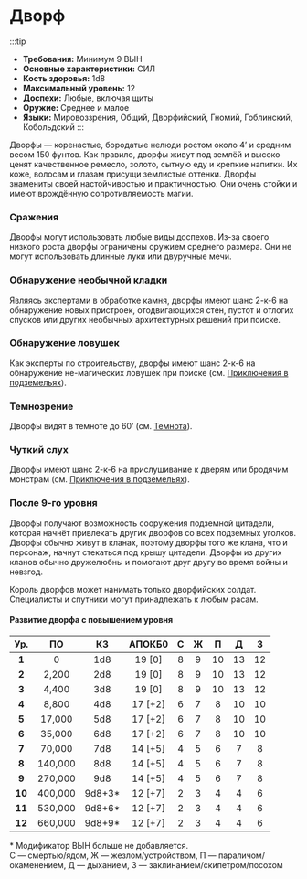 # Дворф

:::tip

- **Требования:** Минимум 9 ВЫН
- **Основные характеристики:** СИЛ
- **Кость здоровья:** 1d8
- **Максимальный уровень:** 12
- **Доспехи:** Любые, включая щиты
- **Оружие:** Среднее и малое
- **Языки:** Мировоззрения, Общий, Дворфийский, Гномий, Гоблинский, Кобольдский
:::

Дворфы — коренастые, бородатые нелюди ростом около 4’ и средним весом 150 фунтов. Как правило, дворфы живут под землёй и высоко ценят качественное ремесло, золото, сытную еду и крепкие напитки. Их коже, волосам и глазам присущи землистые оттенки. Дворфы знамениты своей настойчивостью и практичностью. Они очень стойки и имеют врождённую сопротивляемость магии.

### Сражения

Дворфы могут использовать любые виды доспехов. Из-за своего низкого роста дворфы ограничены оружием среднего размера. Они не могут использовать длинные луки или двуручные мечи.

### Обнаружение необычной кладки

Являясь экспертами в обработке камня, дворфы имеют шанс 2-к-6 на обнаружение новых пристроек, отодвигающихся стен, пустот и отлогих спусков или других необычных архитектурных решений при поиске.

### Обнаружение ловушек

Как эксперты по строительству, дворфы имеют шанс 2-к-6 на обнаружение не-магических ловушек при поиске (см. [Приключения в подземельях](/adventuring/adventuring-dungeons.md)).

### Темнозрение

Дворфы видят в темноте до 60’ (см. [Темнота](/adventuring/hazards-challenges.md#темнота)).

### Чуткий слух

Дворфы имеют шанс 2-к-6 на прислушивание к дверям или бродячим монстрам (см. [Приключения в подземельях](/adventuring/adventuring-dungeons.md)).

### После 9-го уровня

Дворфы получают возможность сооружения подземной цитадели, которая начнёт привлекать других дворфов со всех подземных уголков. Дворфы обычно живут в кланах, поэтому дворфы того же клана, что и персонаж, начнут стекаться под крышу цитадели. Дворфы из других кланов обычно дружелюбны и помогают друг другу во время войны и невзгод.

Король дворфов может нанимать только дворфийских солдат. Специалисты и спутники могут принадлежать к любым расам.

#### Развитие дворфа с повышением уровня

|  Ур.   |   ПО    |   КЗ   | АПОКБ0  |   C   |   Ж   |   П   |   Д   |   З   |
| :----: | :-----: | :----: | :-----: | :---: | :---: | :---: | :---: | :---: |
| **1**  |    0    |  1d8   | 19 [0]  |   8   |   9   |  10   |  13   |  12   |
| **2**  |  2,200  |  2d8   | 19 [0]  |   8   |   9   |  10   |  13   |  12   |
| **3**  |  4,400  |  3d8   | 19 [0]  |   8   |   9   |  10   |  13   |  12   |
| **4**  |  8,800  |  4d8   | 17 [+2] |   6   |   7   |   8   |  10   |  10   |
| **5**  | 17,000  |  5d8   | 17 [+2] |   6   |   7   |   8   |  10   |  10   |
| **6**  | 35,000  |  6d8   | 17 [+2] |   6   |   7   |   8   |  10   |  10   |
| **7**  | 70,000  |  7d8   | 14 [+5] |   4   |   5   |   6   |   7   |   8   |
| **8**  | 140,000 |  8d8   | 14 [+5] |   4   |   5   |   6   |   7   |   8   |
| **9**  | 270,000 |  9d8   | 14 [+5] |   4   |   5   |   6   |   7   |   8   |
| **10** | 400,000 | 9d8+3* | 12 [+7] |   2   |   3   |   4   |   4   |   6   |
| **11** | 530,000 | 9d8+6* | 12 [+7] |   2   |   3   |   4   |   4   |   6   |
| **12** | 660,000 | 9d8+9* | 12 [+7] |   2   |   3   |   4   |   4   |   6   |

<span class="micro">* Модификатор ВЫН больше не добавляется.<br>С — смертью/ядом, Ж — жезлом/устройством, П — параличом/окаменением, Д — дыханием, З — заклинанием/скипетром/посохом</span>